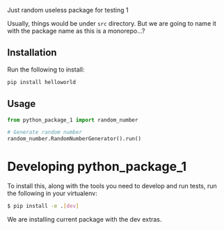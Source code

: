 Just random useless package for testing 1

Usually, things would be under `src` directory.
But we are going to name it with the package name as this is a monorepo...?

## Installation

Run the following to install:

```python
pip install helloworld
```

## Usage

```python
from python_package_1 import random_number

# Generate random number
random_number.RandomNumberGenerator().run()
```

# Developing python_package_1

To install this, along with the tools you need to develop and run tests, run the following in your virtualenv:

```bash
$ pip install -e .[dev]
```

We are installing current package with the dev extras.

